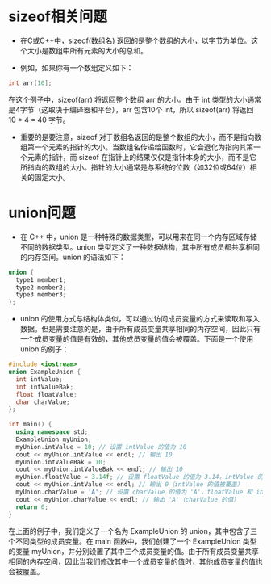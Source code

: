 # sizeof相关问题
* 在C或C++中，sizeof(数组名) 返回的是整个数组的大小，以字节为单位。这个大小是数组中所有元素的大小的总和。

* 例如，如果你有一个数组定义如下：

```cpp
int arr[10];
```
在这个例子中，sizeof(arr) 将返回整个数组 arr 的大小。由于 int 类型的大小通常是4字节（这取决于编译器和平台），arr 包含10个 int，所以 sizeof(arr) 将返回 10 * 4 = 40 字节。

* 重要的是要注意，sizeof 对于数组名返回的是整个数组的大小，而不是指向数组第一个元素的指针的大小。当数组名传递给函数时，它会退化为指向其第一个元素的指针，而 sizeof 在指针上的结果仅仅是指针本身的大小，而不是它所指向的数组的大小。指针的大小通常是与系统的位数（如32位或64位）相关的固定大小。
# union问题
* 在 C++ 中，union 是一种特殊的数据类型，可以用来在同一个内存区域存储不同的数据类型。union 类型定义了一种数据结构，其中所有成员都共享相同的内存空间。union 的语法如下：
```cpp 
union {  
  type1 member1;  
  type2 member2;  
  type3 member3;  
};
```
* union 的使用方式与结构体类似，可以通过访问成员变量的方式来读取和写入数据。但是需要注意的是，由于所有成员变量共享相同的内存空间，因此只有一个成员变量的值是有效的，其他成员变量的值会被覆盖。下面是一个使用 union 的例子：

```cpp
#include <iostream>
union ExampleUnion {  
  int intValue;  
  int intValueBak;  
  float floatValue;  
  char charValue;  
};  
  
int main() {  
  using namespace std;
  ExampleUnion myUnion;  
  myUnion.intValue = 10; // 设置 intValue 的值为 10  
  cout << myUnion.intValue << endl; // 输出 10  
  myUnion.intValueBak = 10;
  cout << myUnion.intValueBak << endl; // 输出 10  
  myUnion.floatValue = 3.14f; // 设置 floatValue 的值为 3.14，intValue 的值会被覆盖  
  cout << myUnion.intValue << endl; // 输出 0（intValue 的值被覆盖）  
  myUnion.charValue = 'A'; // 设置 charValue 的值为 'A'，floatValue 和 intValue 的值都会被覆盖  
  cout << myUnion.charValue << endl; // 输出 'A'（charValue 的值）  
  return 0;  
}
```
在上面的例子中，我们定义了一个名为 ExampleUnion 的 union，其中包含了三个不同类型的成员变量。在 main 函数中，我们创建了一个 ExampleUnion 类型的变量 myUnion，并分别设置了其中三个成员变量的值。由于所有成员变量共享相同的内存空间，因此当我们修改其中一个成员变量的值时，其他成员变量的值也会被覆盖。